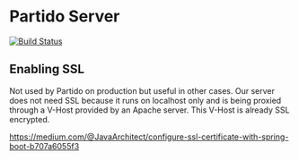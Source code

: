 # Partido Server
[![Build Status](https://ci.fosforito.net/api/badges/Fosforito/partido-server/status.svg)](https://ci.fosforito.net/Fosforito/partido-server)

## Enabling SSL

Not used by Partido on production but useful in other cases.
Our server does not need SSL because it runs on localhost only and is being proxied through a V-Host provided by an Apache server. This V-Host is already SSL encrypted.

https://medium.com/@JavaArchitect/configure-ssl-certificate-with-spring-boot-b707a6055f3